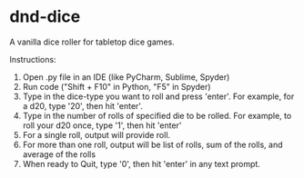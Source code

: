# dnd-dice
A vanilla dice roller for tabletop dice games.

Instructions: 
1. Open .py file in an IDE (like PyCharm, Sublime, Spyder)
2. Run code ("Shift + F10" in Python, "F5" in Spyder)
3. Type in the dice-type you want to roll and press 'enter'. For example, for a d20, type '20', then hit 'enter'.
4. Type in the number of rolls of specified die to be rolled. For example, to roll your d20 once, type '1', then hit 'enter'
5. For a single roll, output will provide roll. 
6. For more than one roll, output will be list of rolls, sum of the rolls, and average of the rolls
7. When ready to Quit, type '0', then hit 'enter' in any text prompt.
